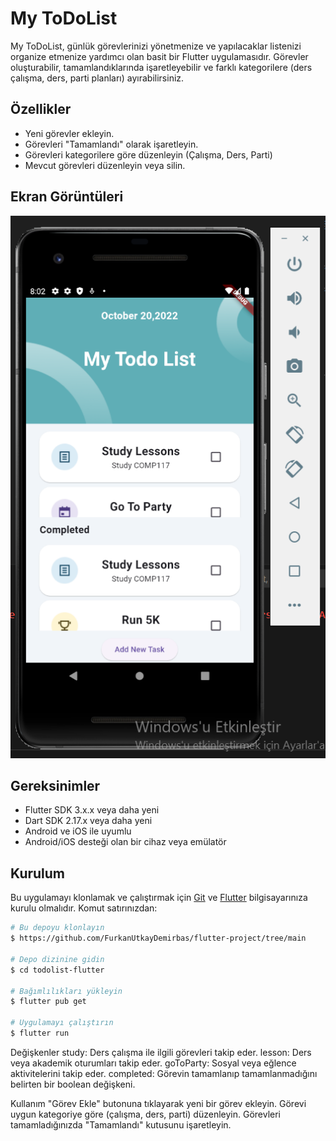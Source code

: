 # My ToDoList

My ToDoList, günlük görevlerinizi yönetmenize ve yapılacaklar listenizi organize etmenize yardımcı olan basit bir Flutter uygulamasıdır. Görevler oluşturabilir, tamamlandıklarında işaretleyebilir ve farklı kategorilere (ders çalışma, ders, parti planları) ayırabilirsiniz.

## Özellikler

- Yeni görevler ekleyin.
- Görevleri "Tamamlandı" olarak işaretleyin.
- Görevleri kategorilere göre düzenleyin (Çalışma, Ders, Parti)
- Mevcut görevleri düzenleyin veya silin.

## Ekran Görüntüleri

![Uygulama Ekran Görüntüsü](https://github.com/FurkanUtkayDemirbas/flutter-project/blob/main/7.png) <!-- Uygulamanızın ekran görüntüsü ile değiştirin -->

## Gereksinimler

- Flutter SDK 3.x.x veya daha yeni
- Dart SDK 2.17.x veya daha yeni
- Android ve iOS ile uyumlu
- Android/iOS desteği olan bir cihaz veya emülatör

## Kurulum

Bu uygulamayı klonlamak ve çalıştırmak için [Git](https://git-scm.com) ve [Flutter](https://flutter.dev/) bilgisayarınıza kurulu olmalıdır. Komut satırınızdan:

```bash
# Bu depoyu klonlayın
$ https://github.com/FurkanUtkayDemirbas/flutter-project/tree/main

# Depo dizinine gidin
$ cd todolist-flutter

# Bağımlılıkları yükleyin
$ flutter pub get

# Uygulamayı çalıştırın
$ flutter run
```

Değişkenler
study: Ders çalışma ile ilgili görevleri takip eder.
lesson: Ders veya akademik oturumları takip eder.
goToParty: Sosyal veya eğlence aktivitelerini takip eder.
completed: Görevin tamamlanıp tamamlanmadığını belirten bir boolean değişkeni.

Kullanım
"Görev Ekle" butonuna tıklayarak yeni bir görev ekleyin.
Görevi uygun kategoriye göre (çalışma, ders, parti) düzenleyin.
Görevleri tamamladığınızda "Tamamlandı" kutusunu işaretleyin.



















